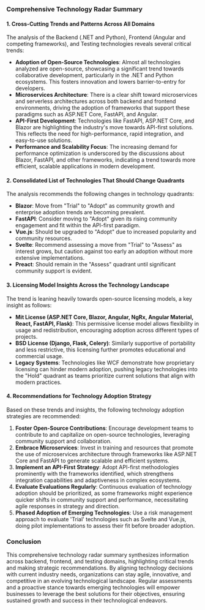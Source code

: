 ### Comprehensive Technology Radar Summary

#### 1. Cross-Cutting Trends and Patterns Across All Domains

The analysis of the Backend (.NET and Python), Frontend (Angular and competing frameworks), and Testing technologies reveals several critical trends:

- **Adoption of Open-Source Technologies**: Almost all technologies analyzed are open-source, showcasing a significant trend towards collaborative development, particularly in the .NET and Python ecosystems. This fosters innovation and lowers barrier-to-entry for developers.
- **Microservices Architecture**: There is a clear shift toward microservices and serverless architectures across both backend and frontend environments, driving the adoption of frameworks that support these paradigms such as ASP.NET Core, FastAPI, and Angular.
- **API-First Development**: Technologies like FastAPI, ASP.NET Core, and Blazor are highlighting the industry's move towards API-first solutions. This reflects the need for high-performance, rapid integration, and easy-to-use solutions.
- **Performance and Scalability Focus**: The increasing demand for performance optimization is underscored by the discussions about Blazor, FastAPI, and other frameworks, indicating a trend towards more efficient, scalable applications in modern development.

#### 2. Consolidated List of Technologies That Should Change Quadrants

The analysis recommends the following changes in technology quadrants:

- **Blazor**: Move from "Trial" to "Adopt" as community growth and enterprise adoption trends are becoming prevalent.
- **FastAPI**: Consider moving to "Adopt" given its rising community engagement and fit within the API-first paradigm.
- **Vue.js**: Should be upgraded to "Adopt" due to increased popularity and community resources.
- **Svelte**: Recommend assessing a move from "Trial" to "Assess" as interest grows, but caution against too early an adoption without more extensive implementations.
- **Preact**: Should remain in the "Assess" quadrant until significant community support is evident.

#### 3. Licensing Model Insights Across the Technology Landscape

The trend is leaning heavily towards open-source licensing models, a key insight as follows:

- **Mit License (ASP.NET Core, Blazor, Angular, NgRx, Angular Material, React, FastAPI, Flask)**: This permissive license model allows flexibility in usage and redistribution, encouraging adoption across different types of projects.
- **BSD License (Django, Flask, Celery)**: Similarly supportive of portability and less restrictive, this licensing further promotes educational and commercial usage.
- **Legacy Systems**: Technologies like WCF demonstrate how proprietary licensing can hinder modern adoption, pushing legacy technologies into the "Hold" quadrant as teams prioritize current solutions that align with modern practices.

#### 4. Recommendations for Technology Adoption Strategy

Based on these trends and insights, the following technology adoption strategies are recommended:

1. **Foster Open-Source Contributions**: Encourage development teams to contribute to and capitalize on open-source technologies, leveraging community support and collaboration.
2. **Embrace Microservices**: Invest in training and resources that promote the use of microservices architecture through frameworks like ASP.NET Core and FastAPI to generate scalable and efficient systems.
3. **Implement an API-First Strategy**: Adopt API-first methodologies prominently with the frameworks identified, which strengthens integration capabilities and adaptiveness in complex ecosystems.
4. **Evaluate Evaluations Regularly**: Continuous evaluation of technology adoption should be prioritized, as some frameworks might experience quicker shifts in community support and performance, necessitating agile responses in strategy and direction.
5. **Phased Adoption of Emerging Technologies**: Use a risk management approach to evaluate 'Trial' technologies such as Svelte and Vue.js, doing pilot implementations to assess their fit before broader adoption.

### Conclusion

This comprehensive technology radar summary synthesizes information across backend, frontend, and testing domains, highlighting critical trends and making strategic recommendations. By aligning technology decisions with current industry needs, organizations can stay agile, innovative, and competitive in an evolving technological landscape. Regular assessments and a proactive stance towards emerging technologies will empower businesses to leverage the best solutions for their objectives, ensuring sustained growth and success in their technological endeavors.